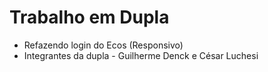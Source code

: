 # Trabalho em Dupla

- Refazendo login do Ecos (Responsivo)
- Integrantes da dupla - Guilherme Denck e César Luchesi